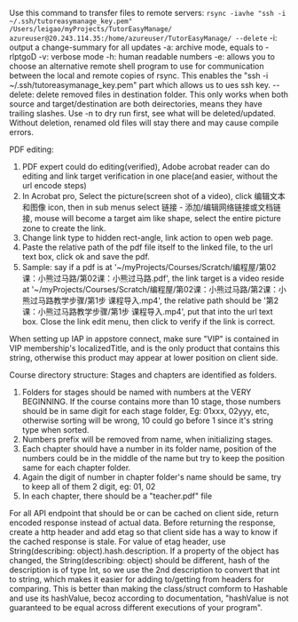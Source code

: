 
Use this command to transfer files to remote servers:
`rsync -iavhe "ssh -i ~/.ssh/tutoreasymanage_key.pem" /Users/leigao/myProjects/TutorEasyManage/ azureuser@20.243.114.35:/home/azureuser/TutorEasyManage/ --delete`
-i: output a change-summary for all updates
-a: archive mode, equals to -rlptgoD
-v: verbose mode
-h: human readable numbers
-e:  allows you to choose an alternative remote shell program to use for communication between the local and remote copies of rsync. This enables the "ssh -i ~/.ssh/tutoreasymanage_key.pem" part which allows us to ues ssh key.
--delete: delete removed files in destination folder. This only works when both source and target/destination are both deirectories, means they have trailing slashes. 
Use -n to dry run first, see what will be deleted/updated. Without deletion, renamed old files will stay there and may cause compile errors.

PDF editing:
1. PDF expert could do editing(verified), Adobe acrobat reader can do editing and link target verification in one place(and easier, without the url encode steps)
2. In Acrobat pro, Select the picture(screen shot of a video), click 编辑文本和图像 icon, then in sub menus select 链接 - 添加/编辑网络链接或文档链接, mouse will become a target aim like shape, select the entire picture zone to create the link.
3. Change link type to hidden rect-angle, link action to open web page. 
4. Paste the relative path of the pdf file itself to the linked file, to the url text box, click ok and save the pdf. 
5. Sample: say if a pdf is at '~/myProjects/Courses/Scratch/编程屋/第02课：小熊过马路/第02课：小熊过马路.pdf', the link target is a video reside at '~/myProjects/Courses/Scratch/编程屋/第02课：小熊过马路/第2课：小熊过马路教学步骤/第1步 课程导入.mp4', the relative path should be '第2课：小熊过马路教学步骤/第1步 课程导入.mp4', put that into the url text box. Close the link edit menu, then click to verify if the link is correct.


When setting up IAP in appstore connect, make sure "VIP" is contained in VIP membership's localizedTitle, and is the only product that contains this string, otherwise this product may appear at lower position on client side.


Course directory structure:
Stages and chapters are identified as folders. 
1. Folders for stages should be named with numbers at the VERY BEGINNING. If the course contains more than 10 stage, those numbers should be in same digit for each stage folder, Eg: 01xxx, 02yyy, etc,  otherwise sorting will be wrong, 10 could go before 1 since it's string type when sorted.
2. Numbers prefix will be removed from name, when initializing stages.
3. Each chapter should have a number in its folder name, position of the numbers could be in the middle of the name but try to keep the position same for each chapter folder. 
4. Again the digit of number in chapter folder's name should be same, try to keep all of them 2 digit, eg: 01, 02
5. In each chapter, there should be a "teacher.pdf" file




For all API endpoint that should be or can be cached on client side, return encoded response instead of actual data. Before returning the response, create a http header and add etag so that client side has a way to know if the cached response is stale. For value of etag header, use String(describing: object).hash.description. If a property of the object has changed, the String(describing: object) should be different, hash of the description is of type Int, so we use the 2nd description to convert that int to string, which makes it easier for adding to/getting from headers for comparing. This is better than making the class/struct comform to Hashable and use its hashValue, becoz according to documentation, "hashValue is not guaranteed to be equal across different executions of your program".
